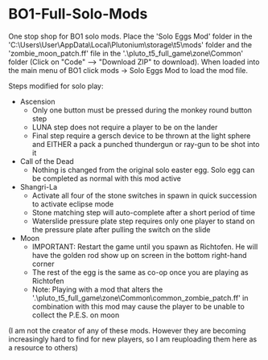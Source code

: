 # BO1-Full-Solo-Mods
One stop shop for BO1 solo mods. Place the 'Solo Eggs Mod' folder in the 'C:\Users\User\AppData\Local\Plutonium\storage\t5\mods' folder and the 'zombie_moon_patch.ff' file in the '.\pluto_t5_full_game\zone\Common' folder (Click on "Code" --> "Download ZIP" to download). When loaded into the main menu of BO1 click mods -> Solo Eggs Mod to load the mod file. 

Steps modified for solo play:
- Ascension
  * Only one button must be pressed during the monkey round button step
  * LUNA step does not require a player to be on the lander
  * Final step require a gersch device to be thrown at the light sphere and EITHER a pack a punched thundergun or ray-gun to be shot into it
- Call of the Dead
  * Nothing is changed from the original solo easter egg. Solo egg can be completed as normal with this mod active
- Shangri-La
  * Activate all four of the stone switches in spawn in quick succession to activate eclipse mode
  * Stone matching step will auto-complete after a short period of time
  * Waterslide pressure plate step requires only one player to stand on the pressure plate after pulling the switch on the slide
- Moon
  * IMPORTANT: Restart the game until you spawn as Richtofen. He will have the golden rod show up on screen in the bottom right-hand corner
  * The rest of the egg is the same as co-op once you are playing as Richtofen
  * Note: Playing with a mod that alters the '.\pluto_t5_full_game\zone\Common\common_zombie_patch.ff' in combination with this mod may cause the player to be unable to collect the P.E.S. on moon

(I am not the creator of any of these mods. However they are becoming increasingly hard to find for new players, so I am reuploading them here as a resource to others)
